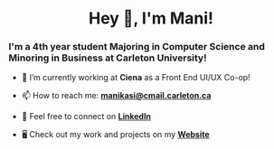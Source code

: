<h1 align="center">Hey 👋, I'm Mani!</h1>

<h3>I'm a 4th year student Majoring in Computer Science and Minoring in Business at Carleton University!</h3> 

- 🔭 I’m currently working at **Ciena** as a Front End UI/UX Co-op!
  
- 📫 How to reach me: **manikasi@cmail.carleton.ca**
  
- 🙌 Feel free to connect on [**LinkedIn**](https://www.linkedin.com/in/mani-kasi-479291252/)

- 🖥 Check out my work and projects on my [**Website**](https://manikasi.netlify.app/)


